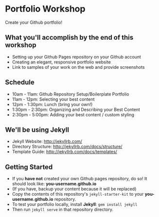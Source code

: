 # Portfolio Workshop
Create your Github portfolio!

## What you'll accomplish by the end of this workshop
- Setting up your Github Pages repository on your Github account
- Creating an elegant, responsive portfolio website
- Link to samples of your work on the web and provide screenshots

## Schedule 

- 10am - 11am: Github Repository Setup/Boilerplate Portfolio
- 11am - 12pm: Selecting your best content
- 12pm - 1:30pm: Lunch (bring your own!)
- 1:30pm - 2:30pm: Organizing and Describing your Best Content
- 2:30pm - 5:00pm: Adding your best content / custom styling

## We'll be using Jekyll
- Jekyll Website: http://jekyllrb.com/
- Directory Structure: http://jekyllrb.com/docs/structure/
- Template Guide: http://jekyllrb.com/docs/templates/

## Getting Started
- If you **have not** created your own Github pages repository, do so! It should look like:  **you-username.github.io** 
- (If you have, backup your content because it will be replaced)
- Copy the contents of this repository's `jekyll-starter-kit` to your **you-username.github.io** repository.
- To test your portfolio locally, install **Jekyll**: `gem install jekyll`
- Then run `jekyll serve` in that repository directory.
